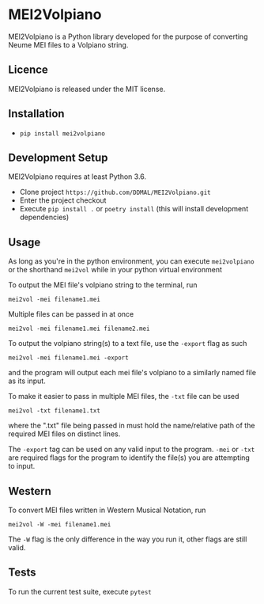 # MEI2Volpiano
MEI2Volpiano is a Python library developed for the purpose of converting Neume MEI files to a Volpiano string.

## Licence
MEI2Volpiano is released under the MIT license.

## Installation

* `pip install mei2volpiano`

## Development Setup

MEI2Volpiano requires at least Python 3.6.
* Clone project `https://github.com/DDMAL/MEI2Volpiano.git`
* Enter the project checkout
* Execute `pip install .` or `poetry install` (this will install development dependencies)

## Usage

As long as you're in the python environment, you can execute `mei2volpiano` or the shorthand `mei2vol` while in your python virtual environment

To output the MEI file's volpiano string to the terminal, run

`mei2vol -mei filename1.mei`

Multiple files can be passed in at once

`mei2vol -mei filename1.mei filename2.mei`

To output the volpiano string(s) to a text file, use the `-export` flag as such

`mei2vol -mei filename1.mei -export`

and the program will output each mei file's volpiano to a similarly named file as its input.

To make it easier to pass in multiple MEI files, the `-txt` file can be used

`mei2vol -txt filename1.txt`

where the ".txt" file being passed in must hold the name/relative path of the required MEI files on distinct lines.

The `-export` tag can be used on any valid input to the program. `-mei` or `-txt` are required flags for the program to identify the file(s) you are attempting to input.

## Western

To convert MEI files written in Western Musical Notation, run 

`mei2vol -W -mei filename1.mei`

The `-W` flag is the only difference in the way you run it, other flags are still valid.

## Tests

To run the current test suite, execute `pytest`